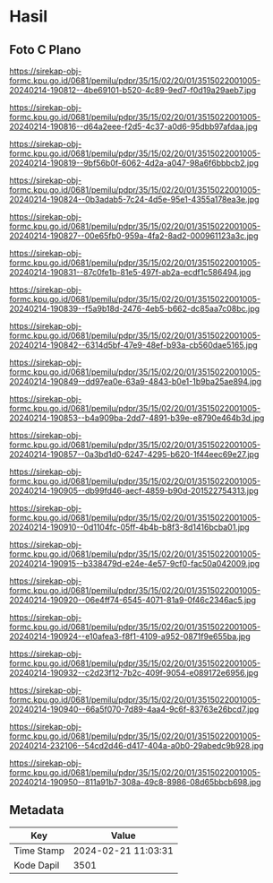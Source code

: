 # Hasil

## Foto C Plano

https://sirekap-obj-formc.kpu.go.id/0681/pemilu/pdpr/35/15/02/20/01/3515022001005-20240214-190812--4be69101-b520-4c89-9ed7-f0d19a29aeb7.jpg

https://sirekap-obj-formc.kpu.go.id/0681/pemilu/pdpr/35/15/02/20/01/3515022001005-20240214-190816--d64a2eee-f2d5-4c37-a0d6-95dbb97afdaa.jpg

https://sirekap-obj-formc.kpu.go.id/0681/pemilu/pdpr/35/15/02/20/01/3515022001005-20240214-190819--9bf56b0f-6062-4d2a-a047-98a6f6bbbcb2.jpg

https://sirekap-obj-formc.kpu.go.id/0681/pemilu/pdpr/35/15/02/20/01/3515022001005-20240214-190824--0b3adab5-7c24-4d5e-95e1-4355a178ea3e.jpg

https://sirekap-obj-formc.kpu.go.id/0681/pemilu/pdpr/35/15/02/20/01/3515022001005-20240214-190827--00e65fb0-959a-4fa2-8ad2-000961123a3c.jpg

https://sirekap-obj-formc.kpu.go.id/0681/pemilu/pdpr/35/15/02/20/01/3515022001005-20240214-190831--87c0fe1b-81e5-497f-ab2a-ecdf1c586494.jpg

https://sirekap-obj-formc.kpu.go.id/0681/pemilu/pdpr/35/15/02/20/01/3515022001005-20240214-190839--f5a9b18d-2476-4eb5-b662-dc85aa7c08bc.jpg

https://sirekap-obj-formc.kpu.go.id/0681/pemilu/pdpr/35/15/02/20/01/3515022001005-20240214-190842--6314d5bf-47e9-48ef-b93a-cb560dae5165.jpg

https://sirekap-obj-formc.kpu.go.id/0681/pemilu/pdpr/35/15/02/20/01/3515022001005-20240214-190849--dd97ea0e-63a9-4843-b0e1-1b9ba25ae894.jpg

https://sirekap-obj-formc.kpu.go.id/0681/pemilu/pdpr/35/15/02/20/01/3515022001005-20240214-190853--b4a909ba-2dd7-4891-b39e-e8790e464b3d.jpg

https://sirekap-obj-formc.kpu.go.id/0681/pemilu/pdpr/35/15/02/20/01/3515022001005-20240214-190857--0a3bd1d0-6247-4295-b620-1f44eec69e27.jpg

https://sirekap-obj-formc.kpu.go.id/0681/pemilu/pdpr/35/15/02/20/01/3515022001005-20240214-190905--db99fd46-aecf-4859-b90d-201522754313.jpg

https://sirekap-obj-formc.kpu.go.id/0681/pemilu/pdpr/35/15/02/20/01/3515022001005-20240214-190910--0d1104fc-05ff-4b4b-b8f3-8d1416bcba01.jpg

https://sirekap-obj-formc.kpu.go.id/0681/pemilu/pdpr/35/15/02/20/01/3515022001005-20240214-190915--b338479d-e24e-4e57-9cf0-fac50a042009.jpg

https://sirekap-obj-formc.kpu.go.id/0681/pemilu/pdpr/35/15/02/20/01/3515022001005-20240214-190920--06e4ff74-6545-4071-81a9-0f46c2346ac5.jpg

https://sirekap-obj-formc.kpu.go.id/0681/pemilu/pdpr/35/15/02/20/01/3515022001005-20240214-190924--e10afea3-f8f1-4109-a952-0871f9e655ba.jpg

https://sirekap-obj-formc.kpu.go.id/0681/pemilu/pdpr/35/15/02/20/01/3515022001005-20240214-190932--c2d23f12-7b2c-409f-9054-e089172e6956.jpg

https://sirekap-obj-formc.kpu.go.id/0681/pemilu/pdpr/35/15/02/20/01/3515022001005-20240214-190940--66a5f070-7d89-4aa4-9c6f-83763e26bcd7.jpg

https://sirekap-obj-formc.kpu.go.id/0681/pemilu/pdpr/35/15/02/20/01/3515022001005-20240214-232106--54cd2d46-d417-404a-a0b0-29abedc9b928.jpg

https://sirekap-obj-formc.kpu.go.id/0681/pemilu/pdpr/35/15/02/20/01/3515022001005-20240214-190950--811a91b7-308a-49c8-8986-08d65bbcb698.jpg


## Metadata

| Key        | Value               |
| ---------- | ------------------- |
| Time Stamp | 2024-02-21 11:03:31 |
| Kode Dapil | 3501                |



